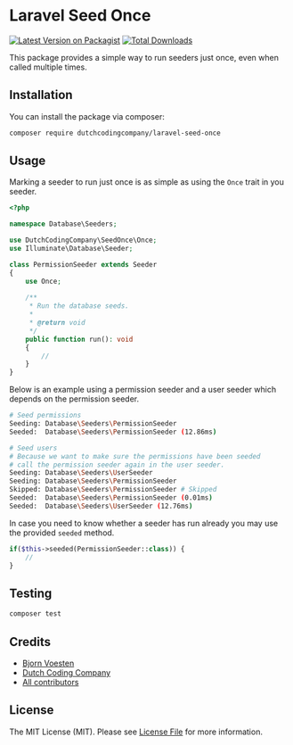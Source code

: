 # Laravel Seed Once

[![Latest Version on Packagist](https://img.shields.io/packagist/v/dutchcodingcompany/laravel-seed-once.svg?style=flat-square)](https://packagist.org/packages/dutchcodingcompany/laravel-seed-once)
[![Total Downloads](https://img.shields.io/packagist/dt/dutchcodingcompany/laravel-seed-once.svg?style=flat-square)](https://packagist.org/packages/dutchcodingcompany/laravel-seed-once)

This package provides a simple way to run seeders just once, even when called multiple times.

## Installation

You can install the package via composer:

```bash
composer require dutchcodingcompany/laravel-seed-once
```

## Usage

Marking a seeder to run just once is as simple as using the
`Once` trait in you seeder.

```php 
<?php

namespace Database\Seeders;

use DutchCodingCompany\SeedOnce\Once;
use Illuminate\Database\Seeder;

class PermissionSeeder extends Seeder
{
    use Once;
    
    /**
     * Run the database seeds.
     *
     * @return void
     */
    public function run(): void
    {
        //
    }
}
```

Below is an example using a permission seeder and a user seeder which depends on the permission seeder.

```sh
# Seed permissions
Seeding: Database\Seeders\PermissionSeeder
Seeded:  Database\Seeders\PermissionSeeder (12.86ms)

# Seed users
# Because we want to make sure the permissions have been seeded
# call the permission seeder again in the user seeder.
Seeding: Database\Seeders\UserSeeder
Seeding: Database\Seeders\PermissionSeeder
Skipped: Database\Seeders\PermissionSeeder # Skipped
Seeded:  Database\Seeders\PermissionSeeder (0.01ms)
Seeded:  Database\Seeders\UserSeeder (12.76ms)
```

In case you need to know whether a seeder has run already you may use the provided `seeded` method.

```php
if($this->seeded(PermissionSeeder::class)) {
    //
}
```

## Testing

```bash
composer test
```

## Credits

- [Bjorn Voesten](https://github.com/bjornvoesten)
- [Dutch Coding Company](https://github.com/dutchcodingcompany)
- [All contributors](https://github.com/dutchcodingcompany/laravel-seed-once/graphs/contributors)

## License

The MIT License (MIT). Please see [License File](LICENSE.md) for more information.
